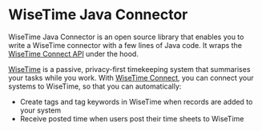 # WiseTime Java Connector

WiseTime Java Connector is an open source library that enables you to write a WiseTime connector with a few lines of Java code. It wraps the [WiseTime Connect API](https://wisetime.io/docs/connect/api/) under the hood.

[WiseTime](https://wisetime.io) is a passive, privacy-first timekeeping system that summarises your tasks while you work. With [WiseTime Connect](https://wisetime.io/docs/connect/), you can connect your systems to WiseTime, so that you can automatically:

* Create tags and tag keywords in WiseTime when records are added to your system
* Receive posted time when users post their time sheets to WiseTime

